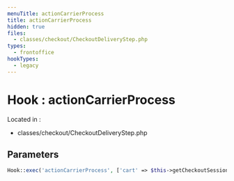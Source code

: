 ```yaml
---
menuTitle: actionCarrierProcess
title: actionCarrierProcess
hidden: true
files:
  - classes/checkout/CheckoutDeliveryStep.php
types:
  - frontoffice
hookTypes:
  - legacy
---
```


# Hook : actionCarrierProcess

Located in :

  - classes/checkout/CheckoutDeliveryStep.php

## Parameters

```php
Hook::exec('actionCarrierProcess', ['cart' => $this->getCheckoutSession()->getCart()]);
```